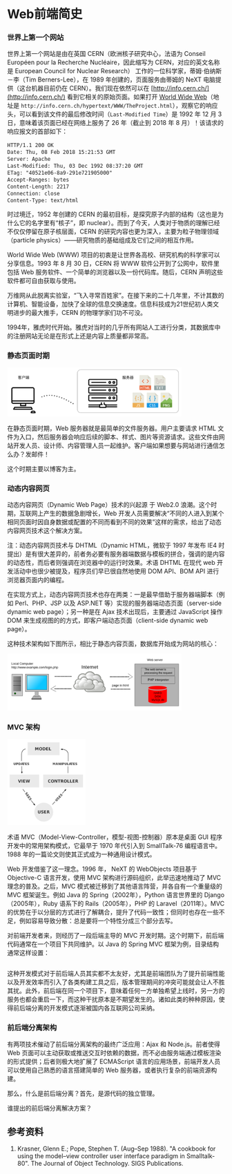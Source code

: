 # Web前端简史

### 世界上第一个网站

世界上第一个网站是由在英国 CERN（欧洲核子研究中心，法语为 Conseil Européen pour la Recherche Nucléaire，因此缩写为 CERN，对应的英文名称是 European Council for Nuclear Research） 工作的一位科学家，蒂姆·伯纳斯－李（Tim Berners-Lee），在 1989 年创建的，页面服务由蒂姆的 NeXT 电脑提供（这台机器目前仍在 CERN）。我们现在依然可以在 [http://info.cern.ch/](http://info.cern.ch/) 看到它相关的原始页面。如果打开 [World Wide Web](http://info.cern.ch/hypertext/WWW/TheProject.html)（地址是 `http://info.cern.ch/hypertext/WWW/TheProject.html`），观察它的响应头，可以看到该文件的最后修改时间（`Last-Modified Time`）是 1992 年 12 月 3 日，意味着该页面已经在网络上服务了 26 年（截止到 2018 年 8 月）！该请求的响应报文的首部如下：

```
HTTP/1.1 200 OK
Date: Thu, 08 Feb 2018 15:21:53 GMT
Server: Apache
Last-Modified: Thu, 03 Dec 1992 08:37:20 GMT
ETag: "40521e06-8a9-291e721905000"
Accept-Ranges: bytes
Content-Length: 2217
Connection: close
Content-Type: text/html
```

时过境迁，1952 年创建的 CERN 的最初目标，是探究原子内部的结构（这也是为什么它的名字里有“核子”，即 nuclear）。而到了今天，人类对于物质的理解已经不仅仅停留在原子核层面，CERN 的研究内容也更为深入，主要为粒子物理领域（particle physics）——研究物质的基础组成及它们之间的相互作用。

World Wide Web (WWW) 项目的初衷是让世界各高校、研究机构的科学家可以分享信息。1993 年 8 月 30 日，CERN 将 WWW 软件公开到了公网中，软件里包括 Web 服务软件、一个简单的浏览器以及一份代码库。随后，CERN 声明这些软件都可自由获取与使用。

万维网从此脱离实验室，“飞入寻常百姓家”。在接下来的二十几年里，不计其数的计算机、智能设备，加快了全球的信息交换速度。信息科技成为21世纪初人类文明进步的最大推手，CERN 的物理学家们功不可没。

1994年，雅虎时代开始。雅虎对当时的几乎所有网站人工进行分类，其数据库中的注册网站无论是在形式上还是内容上质量都非常高。

### 静态页面时期

<img src="../images/web-history-1-static.png" style="width: 80%;">

在静态页面时期，Web 服务器就是最简单的文件服务器。用户主要请求 HTML 文件为入口，然后服务器会响应后续的脚本、样式、图片等资源请求。这些文件由网站开发人员、设计师、内容管理人员一起维护。客户端如果想要与网站进行通信怎么办？发邮件！

这个时期主要以博客为主。

### 动态内容网页

动态内容网页（Dynamic Web Page）技术的兴起源 于 Web2.0 浪潮。这个时期，互联网上产生的数据急剧增长，Web 开发人员需要解决“不同的人进入到某个相同页面时因自身数据或配置的不同而看到不同的效果”这样的需求，给出了动态内容网页技术这个解决方案。

注：动态内容网页技术与 DHTML（Dynamic HTML，微软于 1997 年发布 IE4 时提出）是有很大差异的，前者务必要有服务器端数据与模板的拼合，强调的是内容的动态性，而后者则强调在浏览器中的运行时效果。术语 DHTML 在现代 web 开发活动中也很少被提及，程序员们早已很自然地使用 DOM API、BOM API 进行浏览器页面内的编程。

在实现方式上，动态内容网页技术也存在两类：一是最早借助于服务器端脚本（例如 Perl、PHP、JSP 以及 ASP.NET 等）实现的服务器端动态页面（server-side dynamic web page）；另一种是在 Ajax 技术出现后，主要通过 JavaScript 操作 DOM 来生成视图的的方式，即客户端动态页面（client-side dynamic web page）。

这种技术架构如下图所示，相比于静态内容页面，数据库开始成为网站的核心：

<img src="../images/dynamic_page_en.png" style="width: 80%;">

### MVC 架构

<img src="../images/mvc-process.png" style="width: 36%;" class="fr">

术语 MVC（Model-View-Controller，模型-视图-控制器）原本是桌面 GUI 程序开发中的常用架构模式，它最早于 1970 年代引入到 SmallTalk-76 编程语言中。1988 年的一篇论文则使其正式成为一种通用设计模式。

Web 开发借鉴了这一理念。1996 年， NeXT 的 WebObjects 项目基于 Objective-C 语言开发，使用 MVC 架构进行源码组织，此举迅速地推动了 MVC 理念的普及。之后，MVC 模式被迁移到了其他语言阵营，并各自有一个重量级的 MVC 框架诞生。例如 Java 的 Spring（2002年），Python 语言世界里的 Django（2005年），Ruby 语系下的 Rails（2005年），PHP 的 Laravel（2011年）。MVC 的优势在于以分层的方式进行了解耦合，提升了代码一致性；但同时也存在一些不足，例如容易导致分散：总是要将一个特性分成三个部分去写。

对前端开发者来，则经历了一段后端主导的 MVC 开发时期。这个时期下，前后端代码通常在一个项目下共同维护。以 Java 的 Spring MVC 框架为例，目录结构通常这样设置：

```

```

这种开发模式对于前后端人员其实都不太友好，尤其是前端团队为了提升前端性能以及开发效率而引入了各类构建工具之后，版本管理期间的冲突可能就会让人不胜其扰。此外，前后端在同一个项目下，意味着任何一方单独希望上线时，另一方的服务也都会重启一下，而这种干扰原本是不期望发生的。诸如此类的种种原因，使得前后端分离的开发模式逐渐被国内各互联网公司采纳。

### 前后端分离架构

有两项技术催动了前后端分离架构的最终广泛应用：Ajax 和 Node.js。前者使得 Web 页面可以主动获取或推送交互时依赖的数据，而不必由服务端通过模板渲染的形式提供；后者则极大地扩展了 ECMAScript 语言的应用场景，前端开发人员可以使用自己熟悉的语言搭建简单的 Web 服务器，或者执行复杂的前端资源构建。

那么，什么是前后端分离？首先，是源代码的独立管理。

谁提出的前后端分离解决方案？

## 参考资料

1. Krasner, Glenn E.; Pope, Stephen T. (Aug–Sep 1988). "A cookbook for using the model–view controller user interface paradigm in Smalltalk-80". The Journal of Object Technology. SIGS Publications.
